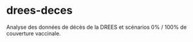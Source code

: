 # drees-deces
Analyse des données de décès de la DREES et scénarios 0% / 100% de couverture vaccinale.
